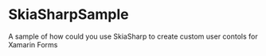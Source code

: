 # SkiaSharpSample
A sample of how could you use SkiaSharp to create custom user contols for Xamarin Forms
